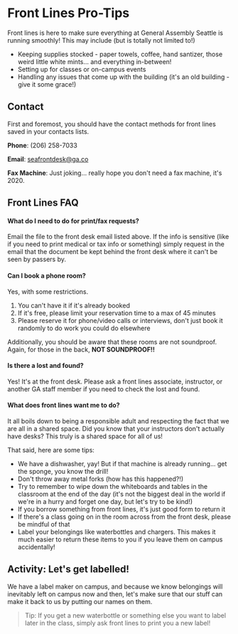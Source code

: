 # Front Lines Pro-Tips

Front lines is here to make sure everything at General Assembly Seattle is running smoothly! This may include (but is totally not limited to!) 

* Keeping supplies stocked - paper towels, coffee, hand santizer, those weird little white mints... and everything in-between!
* Setting up for classes or on-campus events
* Handling any issues that come up with the building (it's an old building - give it some grace!)

## Contact

First and foremost, you should have the contact methods for front lines saved in your contacts lists.

**Phone**: (206) 258-7033

**Email**: seafrontdesk@ga.co

**Fax Machine**: Just joking... really hope you don't need a fax machine, it's 2020.

## Front Lines FAQ

#### What do I need to do for print/fax requests?

Email the file to the front desk email listed above. If the info is sensitive (like if you need to print medical or tax info or something) simply request in the email that the document be kept behind the front desk where it can't be seen by passers by.

#### Can I book a phone room?

Yes, with some restrictions. 

1. You can't have it if it's already booked
1. If it's free, please limit your reservation time to a max of 45 minutes
1. Please reserve it for phone/video calls or interviews, don't just book it randomly to do work you could do elsewhere

Additionally, you should be aware that these rooms are not soundproof. Again, for those in the back, **NOT SOUNDPROOF!!**

#### Is there a lost and found?

Yes! It's at the front desk. Please ask a front lines associate, instructor, or another GA staff member if you need to check the lost and found.

#### What does front lines want me to do?

It all boils down to being a responsible adult and respecting the fact that we are all in a shared space. Did you know that your instructors don't actually have desks? This truly is a shared space for all of us!

That said, here are some tips:

* We have a dishwasher, yay! But if that machine is already running... get the sponge, you know the drill!
* Don't throw away metal forks (how has this happened?!)
* Try to remember to wipe down the whiteboards and tables in the classroom at the end of the day (it's not the biggest deal in the world if we're in a hurry and forget one day, but let's try to be kind!)
* If you borrow something from front lines, it's just good form to return it
* If there's a class going on in the room across from the front desk, please be mindful of that
* Label your belongings like waterbottles and chargers. This makes it much easier to return these items to you if you leave them on campus accidentally!

## Activity: Let's get labelled!

We have a label maker on campus, and because we know belongings will inevitably left on campus now and then, let's make sure that our stuff can make it back to us by putting our names on them.

> Tip: If you get a new waterbottle or something else you want to label later in the class, simply ask front lines to print you a new label!
